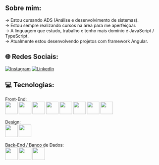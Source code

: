 ## Sobre mim:
-> Estou cursando ADS (Análise e desenvolvimento de sistemas).<br>-> Estou sempre realizando cursos na área para me aperfeiçoar.<br>-> A linguagem que estudo, trabalho e tenho mais domínio é JavaScript / TypeScript.<br>-> Atualmente estou desenvolvendo projetos com framework Angular.


## 🌐 Redes Sociais:
[![Instagram](https://img.shields.io/badge/Instagram-%23E4405F.svg?logo=Instagram&logoColor=white)](https://instagram.com/matheusmaestrii) [![LinkedIn](https://img.shields.io/badge/LinkedIn-%230077B5.svg?logo=linkedin&logoColor=white)](https://linkedin.com/in/https://www.linkedin.com/in/matheus-maestri-da-silva) 

## 💻 Tecnologias:
Front-End: <br>
<img loading="lazy" src="https://raw.githubusercontent.com/marwin1991/profile-technology-icons/refs/heads/main/icons/html.png" width="40" height="40"/> <img loading="lazy" src="https://raw.githubusercontent.com/marwin1991/profile-technology-icons/refs/heads/main/icons/css.png" width="40" height="40"/> <img loading="lazy" src="https://raw.githubusercontent.com/marwin1991/profile-technology-icons/refs/heads/main/icons/bootstrap.png" width="40" height="40"/> 
<img loading="lazy" src="https://raw.githubusercontent.com/marwin1991/profile-technology-icons/refs/heads/main/icons/javascript.png" width="40" height="40"/> 
<img loading="lazy" src="https://raw.githubusercontent.com/marwin1991/profile-technology-icons/refs/heads/main/icons/angular.png" width="40" height="40"/> 
<img loading="lazy" src="https://raw.githubusercontent.com/marwin1991/profile-technology-icons/refs/heads/main/icons/typescript.png" width="40" height="40"/> <img loading="lazy" src="https://raw.githubusercontent.com/marwin1991/profile-technology-icons/refs/heads/main/icons/react.png" width="40" height="40"/> <img loading="lazy" src="https://raw.githubusercontent.com/marwin1991/profile-technology-icons/refs/heads/main/icons/wordpress.png" width="40" height="40"/> 

Design: <br>
<img loading="lazy" src="https://raw.githubusercontent.com/marwin1991/profile-technology-icons/refs/heads/main/icons/figma.png" width="40" height="40"/> 
<img loading="lazy" src="https://raw.githubusercontent.com/marwin1991/profile-technology-icons/refs/heads/main/icons/canva.png" width="40" height="40"/> 

Back-End / Banco de Dados:  <br>
<img loading="lazy" src="https://raw.githubusercontent.com/marwin1991/profile-technology-icons/refs/heads/main/icons/mysql.png" width="40" height="40"/> 
<img loading="lazy" src="https://raw.githubusercontent.com/marwin1991/profile-technology-icons/refs/heads/main/icons/mssql.png" width="40" height="40"/> 
<img loading="lazy" src="https://raw.githubusercontent.com/marwin1991/profile-technology-icons/refs/heads/main/icons/_net_core.png" width="40" height="40"/> 
